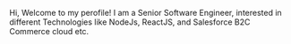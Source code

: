 Hi, Welcome to my perofile!
I am a Senior Software Engineer, interested in different Technologies like NodeJs, ReactJS, and Salesforce B2C Commerce cloud etc.
